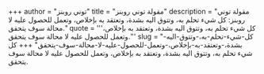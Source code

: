 +++
author = "توني روبنز"
title = "مقولة توني روبنز"
description = "مقولة توني روبنز: كل شيء تحلم به، وتتوق اليه بشدة، وتعتقد به بإخلاص، وتعمل للحصول عليه لا محالة سوف يتحقق."
quote = '''كل شيء تحلم به، وتتوق اليه بشدة، وتعتقد به بإخلاص، وتعمل للحصول عليه لا محالة سوف يتحقق.'''
slug = "كل-شيء-تحلم-به،-وتتوق-اليه-بشدة،-وتعتقد-به-بإخلاص،-وتعمل-للحصول-عليه-لا-محالة-سوف-يتحقق"
+++
كل شيء تحلم به، وتتوق اليه بشدة، وتعتقد به بإخلاص، وتعمل للحصول عليه لا محالة سوف يتحقق.

